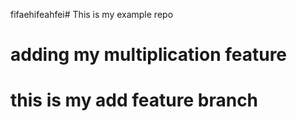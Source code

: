 fifaehifeahfei# This is my example repo
# adding my multiplication feature
# this is my add feature branch
